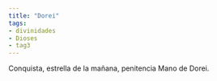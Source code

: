 ```yaml
---
title: "Dorei"
tags:
- divinidades
- Dioses
- tag3
---
```

Conquista, estrella de la mañana, penitencia Mano de Dorei.